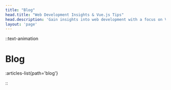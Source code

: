 ```yaml
---
title: "Blog"
head.title: "Web Development Insights & Vue.js Tips"
head.description: 'Gain insights into web development with a focus on Vue.js, discover industry trends, and pick up valuable tips to enhance your skill set.'
layout: 'page'
---
```


::text-animation
# Blog

:articles-list{path='blog'}

::
